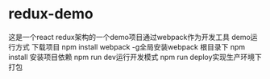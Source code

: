 # redux-demo
这是一个react redux架构的一个demo项目通过webpack作为开发工具
demo运行方式
下载项目
npm install webpack -g全局安装webpack
根目录下 npm install 安装项目依赖
npm run dev运行开发模式
npm run deploy实现生产环境下打包
